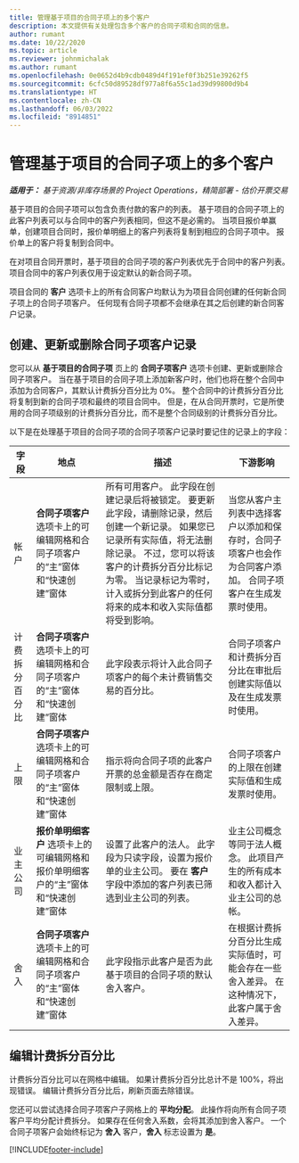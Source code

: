 ```yaml
---
title: 管理基于项目的合同子项上的多个客户
description: 本文提供有关处理包含多个客户的合同子项和合同的信息。
author: rumant
ms.date: 10/22/2020
ms.topic: article
ms.reviewer: johnmichalak
ms.author: rumant
ms.openlocfilehash: 0e0652d4b9cdb0489d4f191ef0f3b251e39262f5
ms.sourcegitcommit: 6cfc50d89528df977a8f6a55c1ad39d99800d9b4
ms.translationtype: HT
ms.contentlocale: zh-CN
ms.lasthandoff: 06/03/2022
ms.locfileid: "8914851"
---
```

# <a name="manage-multiple-customers-on-project-based-contract-lines"></a>管理基于项目的合同子项上的多个客户

_**适用于：** 基于资源/非库存场景的 Project Operations，精简部署 - 估价开票交易_

基于项目的合同子项可以包含负责付款的客户的列表。 基于项目的合同子项上的此客户列表可以与合同中的客户列表相同，但这不是必需的。 当项目报价单赢单，创建项目合同时，报价单明细上的客户列表将复制到相应的合同子项中。 报价单上的客户将复制到合同中。

在对项目合同开票时，基于项目的合同子项的客户列表优先于合同中的客户列表。 项目合同中的客户列表仅用于设定默认的新合同子项。

项目合同的 **客户** 选项卡上的所有合同客户均默认为为项目合同创建的任何新合同子项上的合同子项客户。 任何现有合同子项都不会继承在其之后创建的新合同客户记录。

## <a name="create-update-or-delete-a-contract-line-customer-record"></a>创建、更新或删除合同子项客户记录

您可以从 **基于项目的合同子项** 页上的 **合同子项客户** 选项卡创建、更新或删除合同子项客户。 当在基于项目的合同子项上添加新客户时，他们也将在整个合同中添加为合同客户，其默认计费拆分百分比为 0%。 整个合同中的计费拆分百分比将复制到新的合同子项和最终的项目合同中。 但是，在从合同开票时，它是所使用的合同子项级别的计费拆分百分比，而不是整个合同级别的计费拆分百分比。 

以下是在处理基于项目的合同子项的合同子项客户记录时要记住的记录上的字段：

| 字段 | 地点 | 描述 | 下游影响 |
| --- | --- | --- | --- |
| 帐户​​ | **合同子项客户** 选项卡上的可编辑网格和合同子项客户的“主”窗体和“快速创建”窗体 | 所有可用客户。 此字段在创建记录后将被锁定。 要更新此字段，请删除记录，然后创建一个新记录。 如果您已记录所有实际值，将无法删除记录。 不过，您可以将该客户的计费拆分百分比标记为零。 当记录标记为零时，计入或拆分到此客户的任何将来的成本和收入实际值都将受到影响。 | 当您从客户主列表中选择客户以添加和保存时，合同子项客户也会作为合同客户添加。 合同子项客户在生成发票时使用。 |
| 计费拆分百分比 | **合同子项客户** 选项卡上的可编辑网格和合同子项客户的“主”窗体和“快速创建”窗体 | 此字段表示将计入此合同子项客户的每个未计费销售交易的百分比。 | 合同子项客户和计费拆分百分比在审批后创建实际值以及在生成发票时使用。 |
| 上限 | **合同子项客户** 选项卡上的可编辑网格和合同子项客户的“主”窗体和“快速创建”窗体 | 指示将向合同子项的此客户开票的总金额是否存在商定限制或上限。 | 合同子项客户的上限在创建实际值和生成发票时使用。 |
| 业主公司 | **报价单明细客户** 选项卡上的可编辑网格和报价单明细客户的“主”窗体和“快速创建”窗体 | 设置了此客户的法人。 此字段为只读字段，设置为报价单的业主公司。 要在 **客户** 字段中添加的客户列表已筛选到业主公司的列表。 | 业主公司概念等同于法人概念。 此项目产生的所有成本和收入都计入业主公司的总帐。 |
| 舍入 | **合同子项客户** 选项卡上的可编辑网格和合同子项客户的“主”窗体和“快速创建”窗体 | 此字段指示此客户是否为此基于项目的合同子项的默认舍入客户。 | 在根据计费拆分百分比生成实际值时，可能会存在一些舍入差异。 在这种情况下，此客户属于舍入差异。 |

## <a name="edit-billing-split-percentages"></a>编辑计费拆分百分比

计费拆分百分比可以在网格中编辑。 如果计费拆分百分比总计不是 100%，将出现错误。 编辑计费拆分百分比后，刷新页面去除错误。

您还可以尝试选择合同子项客户子网格上的 **平均分配**。 此操作将向所有合同子项客户平均分配计费拆分。 如果存在任何舍入系数，会将其添加到舍入客户。 一个合同子项客户会始终标记为 **舍入** 客户，**舍入** 标志设置为 **是**。


[!INCLUDE[footer-include](../includes/footer-banner.md)]